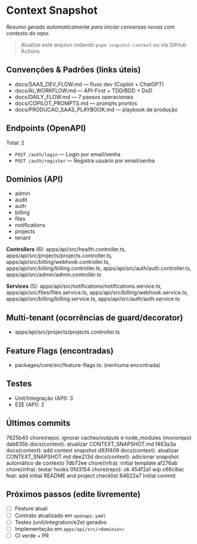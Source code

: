 # Context Snapshot
_Resumo gerado automaticamente para iniciar conversas novas com contexto do repo._

> Atualize este arquivo rodando `pnpm snapshot:context` ou via GitHub Actions.

## Convenções & Padrões (links úteis)
- docs/SAAS_DEV_FLOW.md — fluxo dev (Copilot + ChatGPT)
- docs/AI_WORKFLOW.md — API-First + TDD/BDD + DoD
- docs/DAILY_FLOW.md — 7 passos operacionais
- docs/COPILOT_PROMPTS.md — prompts prontos
- docs/PRODUCAO_SAAS_PLAYBOOK.md — playbook de produção


## Endpoints (OpenAPI)
Total: 2

- `POST /auth/login` — Login por email/senha
- `POST /auth/register` — Registra usuário por email/senha

## Domínios (API)
- admin
- audit
- auth
- billing
- files
- notifications
- projects
- tenant

**Controllers** (6): apps/api/src/health.controller.ts, apps/api/src/projects/projects.controller.ts, apps/api/src/billing/webhook.controller.ts, apps/api/src/billing/billing.controller.ts, apps/api/src/auth/auth.controller.ts, apps/api/src/admin/admin.controller.ts

**Services** (5): apps/api/src/notifications/notifications.service.ts, apps/api/src/files/files.service.ts, apps/api/src/billing/webhook.service.ts, apps/api/src/billing/billing.service.ts, apps/api/src/auth/auth.service.ts


## Multi-tenant (ocorrências de guard/decorator)
- apps/api/src/projects/projects.controller.ts


## Feature Flags (encontradas)
- packages/core/src/feature-flags.ts: (nenhuma encontrada)


## Testes
- Unit/Integração (API): 3
- E2E (API): 2


## Últimos commits
7625b40 chore(repo): ignorar caches/outputs e node_modules (monorepo)
dab635b docs(context): atualizar CONTEXT_SNAPSHOT.md
f463a3a docs(context): add context snapshot
d93f409 docs(context): atualizar CONTEXT_SNAPSHOT.md
dee213d docs(context): adicionar snapshot automático de contexto
7db72ee chore(infra): initial template
af276ab chore(infra): testar hooks
0fd3154 chore(repo): ok
454f2a1 wip
c66c8ac feat: add initial README and project checklist
84622a7 Initial commit


## Próximos passos (edite livremente)
- [ ] Feature atual: <descreva>
- [ ] Contrato atualizado em `openapi.yaml`
- [ ] Testes (unit/integration/e2e) gerados
- [ ] Implementação em `apps/api/src/<dominio>/`
- [ ] CI verde + PR

